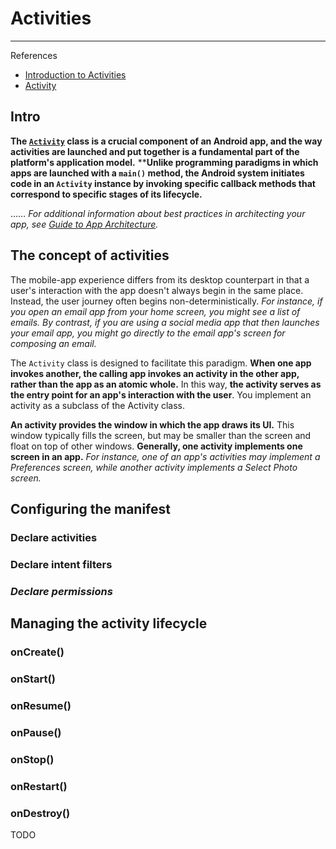 # Activities

---

References

- [Introduction to Activities](https://developer.android.com/guide/components/activities/intro-activities)
- [Activity](https://developer.android.com/reference/android/app/Activity)

## Intro

**The [`Activity`](https://developer.android.com/reference/android/app/Activity) class is a crucial component of an Android app, and the way activities are launched and put together is a fundamental part of the platform's application model.**
****Unlike programming paradigms in which apps are launched with a `main()` method, the Android system initiates code in an `Activity` instance by invoking specific callback methods that correspond to specific stages of its lifecycle.**

…… _For additional information about best practices in architecting your app, see [Guide to App Architecture](https://developer.android.com/topic/libraries/architecture/guide)._

## The concept of activities

The mobile-app experience differs from its desktop counterpart in that a user's interaction with the app doesn't always begin in the same place.
Instead, the user journey often begins non-deterministically.
_For instance, if you open an email app from your home screen, you might see a list of emails._
_By contrast, if you are using a social media app that then launches your email app, you might go directly to the email app's screen for composing an email._

The `Activity` class is designed to facilitate this paradigm.
**When one app invokes another, the calling app invokes an activity in the other app, rather than the app as an atomic whole.**
In this way, **the activity serves as the entry point for an app's interaction with the user**.
You implement an activity as a subclass of the Activity class.

**An activity provides the window in which the app draws its UI.**
This window typically fills the screen, but may be smaller than the screen and float on top of other windows.
**Generally, one activity implements one screen in an app.**
_For instance, one of an app's activities may implement a Preferences screen, while another activity implements a Select Photo screen._

## Configuring the manifest

### Declare activities

### Declare intent filters

### _Declare permissions_

## Managing the activity lifecycle

### onCreate()

### onStart()

### onResume()

### onPause()

### onStop()

### onRestart()

### onDestroy()

TODO
